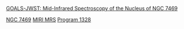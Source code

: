 [GOALS-JWST: Mid-Infrared Spectroscopy of the Nucleus of NGC 7469](https://arxiv.org/pdf/2209.13125.pdf)

[NGC 7469](../../../Targets/NGC%207469.md)
[MIRI MRS](../../../Instruments/MIRI%20MRS.md)
[Program 1328](../../../Programs/Program%201328.md)
